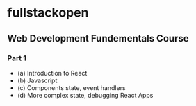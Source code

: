 # fullstackopen

## Web Development Fundementals Course

### Part 1

- (a) Introduction to React
- (b) Javascript
- (c) Components state, event handlers
- (d) More complex state, debugging React Apps

